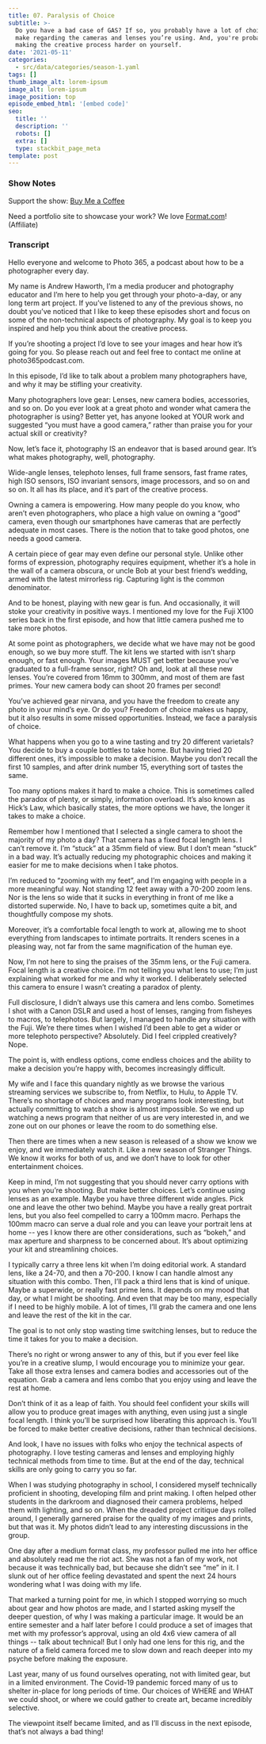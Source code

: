 ```yaml
---
title: 07. Paralysis of Choice
subtitle: >-
  Do you have a bad case of GAS? If so, you probably have a lot of choices to
  make regarding the cameras and lenses you’re using. And, you're probably
  making the creative process harder on yourself.
date: '2021-05-11'
categories:
  - src/data/categories/season-1.yaml
tags: []
thumb_image_alt: lorem-ipsum
image_alt: lorem-ipsum
image_position: top
episode_embed_html: '[embed code]'
seo:
  title: ''
  description: ''
  robots: []
  extra: []
  type: stackbit_page_meta
template: post
---
```

### Show Notes

Support the show: [Buy Me a Coffee](https://www.buymeacoffee.com/photo365)

Need a portfolio site to showcase your work? We love [Format.com](https://format.grsm.io/andrewhaworth8239)! (Affiliate)

### Transcript

Hello everyone and welcome to Photo 365, a podcast about how to be a photographer every day.

My name is Andrew Haworth, I’m a media producer and photography educator and I’m here to help you get through your photo-a-day, or any long term art project. If you’ve listened to any of the previous shows, no doubt you’ve noticed that I like to keep these episodes short and focus on some of the non-technical aspects of photography. My goal is to keep you inspired and help you think about the creative process.

If you’re shooting a project I’d love to see your images and hear how it’s going for you. So please reach out and feel free to contact me online at photo365podcast.com.

In this episode, I’d like to talk about a problem many photographers have, and why it may be stifling your creativity.

Many photographers love gear: Lenses, new camera bodies, accessories, and so on. Do you ever look at a great photo and wonder what camera the photographer is using? Better yet, has anyone looked at YOUR work and suggested “you must have a good camera,” rather than praise you for your actual skill or creativity?

Now, let’s face it, photography IS an endeavor that is based around gear. It’s what makes photography, well, photography.

Wide-angle lenses, telephoto lenses, full frame sensors, fast frame rates, high ISO sensors, ISO invariant sensors, image processors, and so on and so on. It all has its place, and it’s part of the creative process.

Owning a camera is empowering. How many people do you know, who aren’t even photographers, who place a high value on owning a “good” camera, even though our smartphones have cameras that are perfectly adequate in most cases. There is the notion that to take good photos, one needs a good camera.

A certain piece of gear may even define our personal style. Unlike other forms of expression, photography requires equipment, whether it’s a hole in the wall of a camera obscura, or uncle Bob at your best friend’s wedding, armed with the latest mirrorless rig. Capturing light is the common denominator.

And to be honest, playing with new gear is fun. And occasionally, it will stoke your creativity in positive ways. I mentioned my love for the Fuji X100 series back in the first episode, and how that little camera pushed me to take more photos.

At some point as photographers, we decide what we have may not be good enough, so we buy more stuff. The kit lens we started with isn’t sharp enough, or fast enough. Your images MUST get better because you’ve graduated to a full-frame sensor, right? Oh and, look at all these new lenses. You’re covered from 16mm to 300mm, and most of them are fast primes. Your new camera body can shoot 20 frames per second!

You’ve achieved gear nirvana, and you have the freedom to create any photo in your mind’s eye. Or do you? Freedom of choice makes us happy, but it also results in some missed opportunities. Instead, we face a paralysis of choice.

What happens when you go to a wine tasting and try 20 different varietals? You decide to buy a couple bottles to take home. But having tried 20 different ones, it’s impossible to make a decision. Maybe you don’t recall the first 10 samples, and after drink number 15, everything sort of tastes the same.

Too many options makes it hard to make a choice. This is sometimes called the paradox of plenty, or simply, information overload. It’s also known as Hick’s Law, which basically states, the more options we have, the longer it takes to make a choice.

Remember how I mentioned that I selected a single camera to shoot the majority of my photo a day? That camera has a fixed focal length lens. I can’t remove it. I’m “stuck” at a 35mm field of view. But I don’t mean “stuck” in a bad way. It’s actually reducing my photographic choices and making it easier for me to make decisions when I take photos.

I’m reduced to “zooming with my feet”, and I’m engaging with people in a more meaningful way. Not standing 12 feet away with a 70-200 zoom lens. Nor is the lens so wide that it sucks in everything in front of me like a distorted superwide. No, I have to back up, sometimes quite a bit, and thoughtfully compose my shots.

Moreover, it’s a comfortable focal length to work at, allowing me to shoot everything from landscapes to intimate portraits. It renders scenes in a pleasing way, not far from the same magnification of the human eye.

Now, I’m not here to sing the praises of the 35mm lens, or the Fuji camera. Focal length is a creative choice. I’m not telling you what lens to use; I’m just explaining what worked for me and why it worked. I deliberately selected this camera to ensure I wasn’t creating a paradox of plenty.

Full disclosure, I didn’t always use this camera and lens combo. Sometimes I shot with a Canon DSLR and used a host of lenses, ranging from fisheyes to macros, to telephotos. But largely, I managed to handle any situation with the Fuji. We’re there times when I wished I’d been able to get a wider or more telephoto perspective? Absolutely. Did I feel crippled creatively? Nope.

The point is, with endless options, come endless choices and the ability to make a decision you’re happy with, becomes increasingly difficult.

My wife and I face this quandary nightly as we browse the various streaming services we subscribe to, from Netflix, to Hulu, to Apple TV. There’s no shortage of choices and many programs look interesting, but actually committing to watch a show is almost impossible. So we end up watching a news program that neither of us are very interested in, and we zone out on our phones or leave the room to do something else.

Then there are times when a new season is released of a show we know we enjoy, and we immediately watch it. Like a new season of Stranger Things. We know it works for both of us, and we don’t have to look for other entertainment choices.

Keep in mind, I’m not suggesting that you should never carry options with you when you’re shooting. But make better choices. Let’s continue using lenses as an example. Maybe you have three different wide angles. Pick one and leave the other two behind. Maybe you have a really great portrait lens, but you also feel compelled to carry a 100mm macro. Perhaps the 100mm macro can serve a dual role and you can leave your portrait lens at home -- yes I know there are other considerations, such as “bokeh,” and max aperture and sharpness to be concerned about. It’s about optimizing your kit and streamlining choices.

I typically carry a three lens kit when I’m doing editorial work. A standard lens, like a 24-70, and then a 70-200. I know I can handle almost any situation with this combo. Then, I’ll pack a third lens that is kind of unique. Maybe a superwide, or really fast prime lens. It depends on my mood that day, or what I might be shooting. And even that may be too many, especially if I need to be highly mobile. A lot of times, I’ll grab the camera and one lens and leave the rest of the kit in the car.

The goal is to not only stop wasting time switching lenses, but to reduce the time it takes for you to make a decision.

There’s no right or wrong answer to any of this, but if you ever feel like you’re in a creative slump, I would encourage you to minimize your gear. Take all those extra lenses and camera bodies and accessories out of the equation. Grab a camera and lens combo that you enjoy using and leave the rest at home.

Don’t think of it as a leap of faith. You should feel confident your skills will allow you to produce great images with anything, even using just a single focal length. I think you’ll be surprised how liberating this approach is. You’ll be forced to make better creative decisions, rather than technical decisions.

And look, I have no issues with folks who enjoy the technical aspects of photography. I love testing cameras and lenses and employing highly technical methods from time to time. But at the end of the day, technical skills are only going to carry you so far.

When I was studying photography in school, I considered myself technically proficient in shooting, developing film and print making. I often helped other students in the darkroom and diagnosed their camera problems, helped them with lighting, and so on. When the dreaded project critique days rolled around, I generally garnered praise for the quality of my images and prints, but that was it. My photos didn’t lead to any interesting discussions in the group.

One day after a medium format class, my professor pulled me into her office and absolutely read me the riot act. She was not a fan of my work, not because it was technically bad, but because she didn’t see “me” in it. I slunk out of her office feeling devastated and spent the next 24 hours wondering what I was doing with my life.

That marked a turning point for me, in which I stopped worrying so much about gear and how photos are made, and I started asking myself the deeper question, of why I was making a particular image. It would be an entire semester and a half later before I could produce a set of images that met with my professor’s approval, using an old 4x6 view camera of all things -- talk about technical! But I only had one lens for this rig, and the nature of a field camera forced me to slow down and reach deeper into my psyche before making the exposure.

Last year, many of us found ourselves operating, not with limited gear, but in a limited environment. The Covid-19 pandemic forced many of us to shelter in-place for long periods of time. Our choices of WHERE and WHAT we could shoot, or where we could gather to create art, became incredibly selective.

The viewpoint itself became limited, and as I’ll discuss in the next episode, that’s not always a bad thing!
